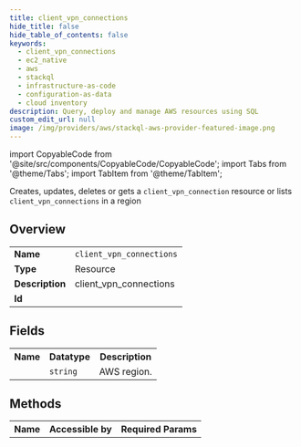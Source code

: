 ```yaml
---
title: client_vpn_connections
hide_title: false
hide_table_of_contents: false
keywords:
  - client_vpn_connections
  - ec2_native
  - aws
  - stackql
  - infrastructure-as-code
  - configuration-as-data
  - cloud inventory
description: Query, deploy and manage AWS resources using SQL
custom_edit_url: null
image: /img/providers/aws/stackql-aws-provider-featured-image.png
---
```


import CopyableCode from '@site/src/components/CopyableCode/CopyableCode';
import Tabs from '@theme/Tabs';
import TabItem from '@theme/TabItem';

Creates, updates, deletes or gets a <code>client_vpn_connection</code> resource or lists <code>client_vpn_connections</code> in a region

## Overview
<table><tbody>
<tr><td><b>Name</b></td><td><code>client_vpn_connections</code></td></tr>
<tr><td><b>Type</b></td><td>Resource</td></tr>
<tr><td><b>Description</b></td><td>client_vpn_connections</td></tr>
<tr><td><b>Id</b></td><td><CopyableCode code="aws.ec2_native.client_vpn_connections" /></td></tr>
</tbody></table>

## Fields
<table><tbody><tr><th>Name</th><th>Datatype</th><th>Description</th></tr><tr><td><CopyableCode code="region" /></td><td><code>string</code></td><td>AWS region.</td></tr>
</tbody></table>

## Methods

<table><tbody>
  <tr>
    <th>Name</th>
    <th>Accessible by</th>
    <th>Required Params</th>
  </tr>
</tbody></table>






